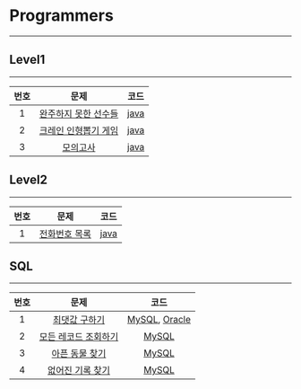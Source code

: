# Programmers

---

## Level1
---

| 번호 | 문제 | 코드 |
| :---: | :---: | :---: |
| 1 | [완주하지 못한 선수들](https://programmers.co.kr/learn/courses/30/lessons/42576) | [java](level1/01_완주하지못한선수들.java) |
| 2 | [크레인 인형뽑기 게임](https://programmers.co.kr/learn/courses/30/lessons/64061) | [java](level1/02_크레인인형뽑기게임.java) |
| 3 | [모의고사](https://programmers.co.kr/learn/courses/30/lessons/42840) | [java](level1/03_모의고사.java) |

## Level2
---
| 번호 | 문제 | 코드 |
| :---: | :---: | :---: |
| 1 | [전화번호 목록](https://programmers.co.kr/learn/courses/30/lessons/42577) | [java](level2/01_전화번호목록.java) |

## SQL
---

| 번호 | 문제 | 코드 |
| :---: | :---: | :---: |
| 1 | [최댓값 구하기](https://programmers.co.kr/learn/courses/30/lessons/59415) | [MySQL](sql/01_최댓값구하기_mysql.sql), [Oracle](sql/01_최댓값구하기_oracle.sql) |
| 2 | [모든 레코드 조회하기](https://programmers.co.kr/learn/courses/30/lessons/59034) | [MySQL](sql/02_모든레코드조회하기_mysql.sql) |
| 3 | [아픈 동물 찾기](https://programmers.co.kr/learn/courses/30/lessons/59036) | [MySQL](sql/03_아픈동물찾기_mysql.sql) |
| 4 | [없어진 기록 찾기]() | [MySQL](sql/02_없어진기록찾기_mysql.sql) |